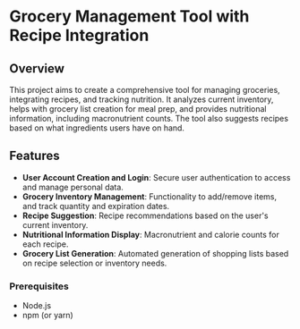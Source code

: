 # Grocery Management Tool with Recipe Integration

## Overview
This project aims to create a comprehensive tool for managing groceries, integrating recipes, and tracking nutrition. It analyzes current inventory, helps with grocery list creation for meal prep, and provides nutritional information, including macronutrient counts. The tool also suggests recipes based on what ingredients users have on hand.

## Features
- **User Account Creation and Login**: Secure user authentication to access and manage personal data.
- **Grocery Inventory Management**: Functionality to add/remove items, and track quantity and expiration dates.
- **Recipe Suggestion**: Recipe recommendations based on the user's current inventory.
- **Nutritional Information Display**: Macronutrient and calorie counts for each recipe.
- **Grocery List Generation**: Automated generation of shopping lists based on recipe selection or inventory needs.

### Prerequisites
- Node.js 
- npm (or yarn)
